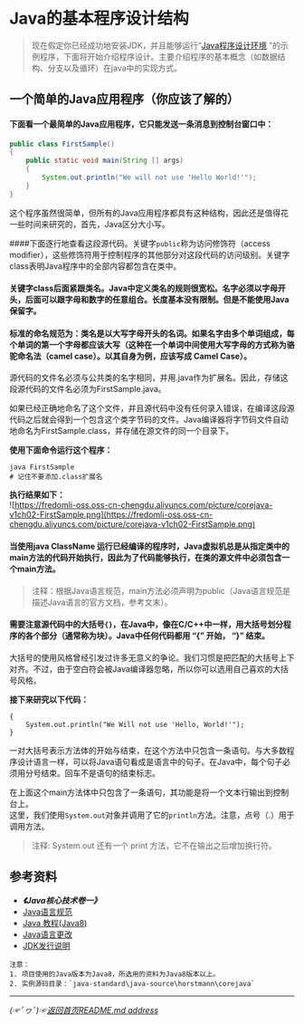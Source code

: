 # Java的基本程序设计结构
> 现在假定你已经成功地安装JDK，并且能够运行“[Java程序设计环境](https://github.com/fredomli/java-standard/blob/main/docs/java/core/basis/environment/Java程序设计环境.md) ”的示例程序，下面将开始介绍程序设计。主要介绍程序的基本概念（如数据结构、分支以及循环）在java中的实现方式。

## 一个简单的Java应用程序（你应该了解的）

#### 下面看一个最简单的Java应用程序，它只能发送一条消息到控制台窗口中：  

```java
public class FirstSample()
{
    public static void main(String [] args)
    {
        System.out.println("We will not use 'Hello World!'");
    }    
}
```

这个程序虽然很简单，但所有的Java应用程序都具有这种结构，因此还是值得花一些时间来研究的，首先，Java区分大小写。

####下面逐行地查看这段源代码。关键字`public`称为访问修饰符（access modifier），这些修饰符用于控制程序的其他部分对这段代码的访问级别。关键字class表明Java程序中的全部内容都包含在类中。

#### 关键字class后面紧跟类名。Java中定义类名的规则很宽松。名字必须以字母开头，后面可以跟字母和数字的任意组合。长度基本没有限制。但是不能使用Java保留字。

#### 标准的命名规范为：类名是以大写字母开头的名词。如果名字由多个单词组成，每个单词的第一个字母都应该大写（这种在一个单词中间使用大写字母的方式称为骆驼命名法（camel case）。以其自身为例，应该写成 Camel Case）。

源代码的文件名必须与公共类的名字相同，并用.java作为扩展名。因此，存储这段源代码的文件名必须为FirstSample.java。

如果已经正确地命名了这个文件，并且源代码中没有任何录入错误，在编译这段源代码之后就会得到一个包含这个类字节码的文件。Java编译器将字节码文件自动地命名为FirstSample.class，并存储在源文件的同一个目录下。

**使用下面命令运行这个程序：**  
```shell
java FirstSample
# 记住不要添加.class扩展名
```

**执行结果如下：**  
![https://fredomli-oss.oss-cn-chengdu.aliyuncs.com/picture/corejava-v1ch02-FirstSample.png](https://fredomli-oss.oss-cn-chengdu.aliyuncs.com/picture/corejava-v1ch02-FirstSample.png)

#### 当使用java ClassName 运行已经编译的程序时，Java虚拟机总是从指定类中的main方法的代码开始执行，因此为了代码能够执行，在类的源文件中必须包含一个main方法。

> 注释：根据Java语言规范，main方法必须声明为public（Java语言规范是描述Java语言的官方文档，参考文末）。


#### 需要注意源代码中的大括号`{}`，在Java中，像在C/C++中一样，用大括号划分程序的各个部分（通常称为块）。Java中任何代码都用 “{” 开始， “}” 结束。  
大括号的使用风格曾经引发过许多无意义的争论。我们习惯是把匹配的大括号上下对齐。不过，由于空白符会被Java编译器忽略，所以你可以选用自己喜欢的大括号风格。

**接下来研究以下代码：**  
```
{
    System.out.println("We Will not use 'Hello, World!'");
}
```
一对大括号表示方法体的开始与结束，在这个方法中只包含一条语句。与大多数程序设计语言一样，可以将Java语句看成是语言中的句子。在Java中，每个句子必须用分号结束。回车不是语句的结束标志。

在上面这个main方法体中只包含了一条语句，其功能是将一个文本行输出到控制台上。  
这里，我们使用`System.out`对象并调用了它的`println`方法。注意，点号（.）用于调用方法。

> 注释: System.out 还有一个 print 方法，它不在输出之后增加换行符。



## 参考资料
* ***《Java核心技术卷一》***
* [Java语言规范](https://docs.oracle.com/javase/specs/jls/se8/html/index.html)
* [Java 教程(Java8)](https://docs.oracle.com/javase/tutorial/)
* [Java语言更改](https://docs.oracle.com/en/java/javase/16/language/java-language-changes.html)
* [JDK发行说明](https://www.oracle.com/java/technologies/javase/jdk-relnotes-index.html)
```
注意：  
1. 项目使用的Java版本为Java8，所选用的资料为Java8版本以上。
2. 实例源码目录：`java-standard\java-source\horstmann\corejava`
```
___________
*(☞ﾟヮﾟ)☞[返回首页README.md address](https://github.com/fredomli/java-standard)*
